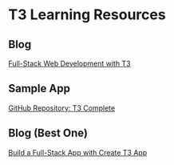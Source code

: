 # T3 Learning Resources

## Blog
[Full-Stack Web Development with T3](https://progsoc.org/blog/full-stack-web-development-with-t3-1/?utm_source=chatgpt.com)

## Sample App
[GitHub Repository: T3 Complete](https://github.com/juliusmarminge/t3-complete?utm_source=chatgpt.com)

## Blog (Best One)
[Build a Full-Stack App with Create T3 App](https://dev.to/nexxeln/build-a-full-stack-app-with-create-t3-app-5e1e)
